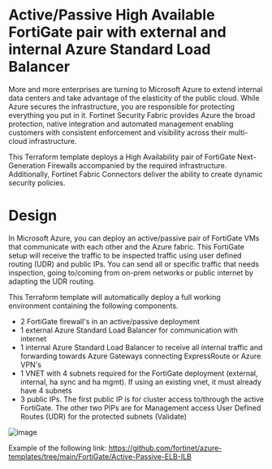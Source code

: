 # Active/Passive High Available FortiGate pair with external and internal Azure Standard Load Balancer

More and more enterprises are turning to Microsoft Azure to extend internal data centers and take advantage of the elasticity of the public cloud. While Azure secures the infrastructure, you are responsible for protecting everything you put in it. Fortinet Security Fabric provides Azure the broad protection, native integration and automated management enabling customers with consistent enforcement and visibility across their multi-cloud infrastructure.

This Terraform template deploys a High Availability pair of FortiGate Next-Generation Firewalls accompanied by the required infrastructure. Additionally, Fortinet Fabric Connectors deliver the ability to create dynamic security policies.

# Design

In Microsoft Azure, you can deploy an active/passive pair of FortiGate VMs that communicate with each other and the Azure fabric. This FortiGate setup will receive the traffic to be inspected traffic using user defined routing (UDR) and public IPs. You can send all or specific traffic that needs inspection, going to/coming from on-prem networks or public internet by adapting the UDR routing.

This Terraform template will automatically deploy a full working environment containing the following components.

- 2 FortiGate firewall's in an active/passive deployment
- 1 external Azure Standard Load Balancer for communication with internet
- 1 internal Azure Standard Load Balancer to receive all internal traffic and forwarding towards Azure Gateways connecting ExpressRoute or Azure VPN's
- 1 VNET with 4 subnets required for the FortiGate deployment (external, internal, ha sync and ha mgmt). If using an existing vnet, it must already have 4 subnets
- 3 public IPs. The first public IP is for cluster access to/through the active FortiGate. The other two PIPs are for Management access
User Defined Routes (UDR) for the protected subnets (Validate)

![image](https://github.com/thiago88sp/fgt_azure_active_passive/assets/54182968/0b7295f9-83e5-4c23-b9c2-d87371726986)




Example of the following link: https://github.com/fortinet/azure-templates/tree/main/FortiGate/Active-Passive-ELB-ILB